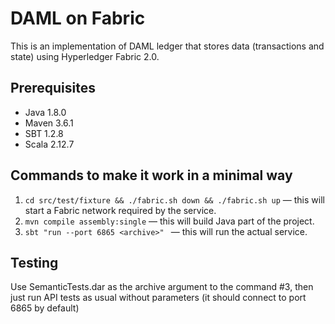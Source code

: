 # DAML on Fabric

This is an implementation of DAML ledger that stores data (transactions and state) using Hyperledger Fabric 2.0.

## Prerequisites

- Java 1.8.0
- Maven 3.6.1
- SBT 1.2.8
- Scala 2.12.7

## Commands to make it work in a minimal way

1. `cd src/test/fixture && ./fabric.sh down && ./fabric.sh up` — this will start a Fabric network required by the service.
2. `mvn compile assembly:single` — this will build Java part of the project.
3. `sbt "run --port 6865 <archive>" ` — this will run the actual service.

## Testing

Use SemanticTests.dar as the archive argument to the command #3, then just run API tests as usual without parameters (it should connect to port 6865 by default) 